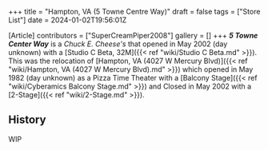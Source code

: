 +++
title = "Hampton, VA (5 Towne Centre Way)"
draft = false
tags = ["Store List"]
date = 2024-01-02T19:56:01Z

[Article]
contributors = ["SuperCreamPiper2008"]
gallery = []
+++
<b><i>5 Towne Center Way</b></i> is a <i>Chuck E. Cheese's</i> that opened in May 2002 (day unknown) with a [Studio C Beta, 32M]({{< ref "wiki/Studio C Beta.md" >}}).
This was the relocation of [Hampton, VA (4027 W Mercury Blvd)]({{< ref "wiki/Hampton, VA (4027 W Mercury Blvd).md" >}}) which opened in May 1982 (day unknown) as a Pizza Time Theater with a [Balcony Stage]({{< ref "wiki/Cyberamics Balcony Stage.md" >}}) and Closed in May 2002 with a [2-Stage]({{< ref "wiki/2-Stage.md" >}}).
<h2>History</h2>
WIP